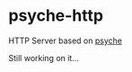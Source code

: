# psyche-http

HTTP Server based on [psyche](https://github.com/ZingLix/psyche)

Still working on it...